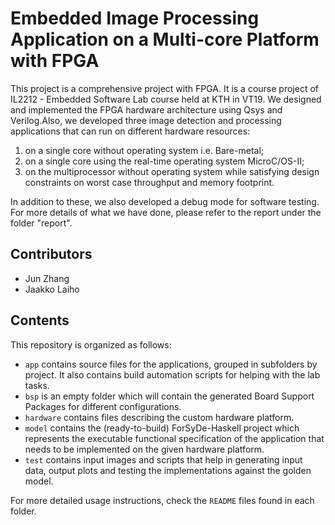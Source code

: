 Embedded Image Processing Application on a Multi-core Platform with FPGA
======================================

This project is a comprehensive project with FPGA. It is a course project of IL2212 - Embedded Software Lab course held at KTH in VT19. We designed and implemented the FPGA hardware architecture using Qsys and Verilog.Also, we developed three image detection and processing applications that can run on different hardware resources:
1. on a single core without operating system i.e. Bare-metal;
2. on a single core using the real-time operating system MicroC/OS-II;
3. on the multiprocessor without operating system while satisfying design constraints on worst case throughput and memory footprint.

In addition to these, we also developed a debug mode for software testing. For more details of what we have done, please refer to the report under the folder "report".

## Contributors

* Jun Zhang
* Jaakko Laiho

## Contents 

This repository is organized as follows:

 * `app` contains source files for the applications, grouped in subfolders by project. It also contains build automation scripts for helping with the lab tasks.
 * `bsp` is an empty folder which will contain the generated Board Support Packages for different configurations.
 * `hardware` contains files describing the custom hardware platform. 
 * `model` contains the (ready-to-build) ForSyDe-Haskell project which represents the executable functional specification of the application that needs to be implemented on the given hardware platform.
 * `test` contains input images and scripts that help in generating input data, output plots and testing the implementations against the golden model.
 
For more detailed usage instructions, check the `README` files found in each folder.
